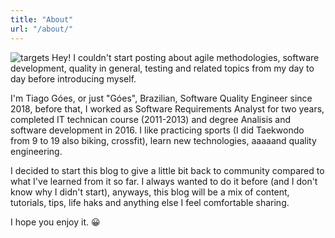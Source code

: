 ```yaml
---
title: "About"
url: "/about/"
---
```


![targets](/img/me.jpeg)
Hey!
I couldn't start posting about agile methodologies, software development, quality in general, testing and related topics from my day to day before introducing myself.

I'm Tiago Góes, or just "Góes", Brazilian, Software Quality Engineer since 2018, before that, I worked as Software Requirements Analyst for two years, completed IT technican course (2011-2013) and degree Analisis and software development in 2016. I like practicing sports (I did Taekwondo from 9 to 19 also biking, crossfit), learn new technologies, aaaaand quality engineering.

I decided to start this blog to give a little bit back to community compared to what I've learned from it so far. I always wanted to do it before (and I don't know why I didn't start), anyways, this blog will be a mix of content, tutorials, tips, life haks and anything else I feel comfortable sharing.

I hope you enjoy it. 😀
